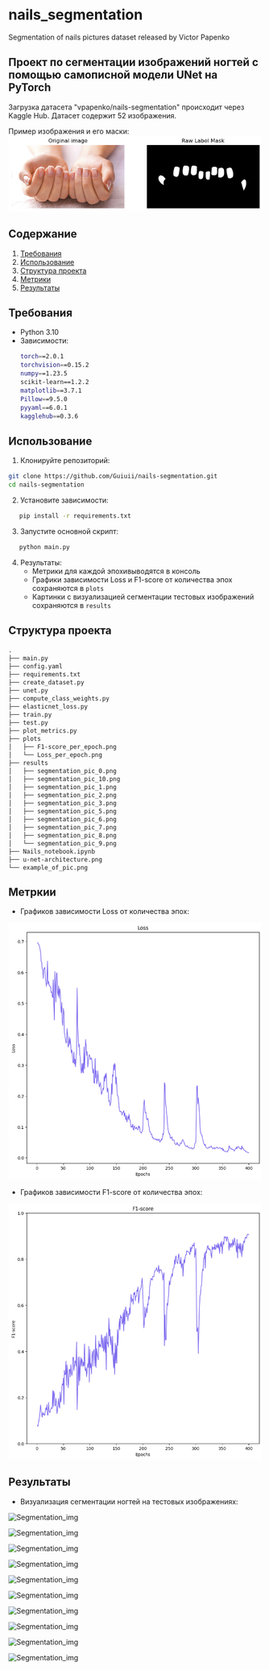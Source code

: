 # nails_segmentation
Segmentation of nails pictures dataset released by Victor Papenko

## Проект по сегментации изображений ногтей с помощью самописной модели UNet на PyTorch

Загрузка датасета "vpapenko/nails-segmentation" происходит через Kaggle Hub. Датасет содержит 52 изображения.

Пример изображения и его маски:
![Example](example_of_pic.png)

## Содержание
1. [Требования](#требования)
2. [Использование](#использование)
3. [Структура проекта](#структура-проекта)
4. [Метрики](#метрики)
5. [Результаты](#результаты)

## Требования
- Python 3.10
- Зависимости:
  ```bash
  torch==2.0.1
  torchvision==0.15.2
  numpy==1.23.5
  scikit-learn==1.2.2
  matplotlib==3.7.1
  Pillow==9.5.0
  pyyaml==6.0.1
  kagglehub==0.3.6
  ```

## Использование
1. Клонируйте репозиторий:
```bash
git clone https://github.com/Guiuii/nails-segmentation.git
cd nails-segmentation
```
2. Установите зависимости:
```bash
   pip install -r requirements.txt
```
3. Запустите основной скрипт:
```bash
   python main.py
```
4. Результаты:
   - Метрики для каждой эпохивыводятся в консоль
   - Графики зависимости Loss и F1-score от количества эпох сохраняются в `plots`
   - Картинки с визуализацией сегментации тестовых изображений сохраняются в `results`

## Структура проекта
```
.
├── main.py
├── config.yaml
├── requirements.txt
├── create_dataset.py
├── unet.py
├── compute_class_weights.py
├── elasticnet_loss.py
├── train.py
├── test.py
├── plot_metrics.py
├── plots
│   ├── F1-score_per_epoch.png
│   └── Loss_per_epoch.png
├── results
│   ├── segmentation_pic_0.png
│   ├── segmentation_pic_10.png
│   ├── segmentation_pic_1.png
│   ├── segmentation_pic_2.png
│   ├── segmentation_pic_3.png
│   ├── segmentation_pic_5.png
│   ├── segmentation_pic_6.png
│   ├── segmentation_pic_7.png
│   ├── segmentation_pic_8.png
│   └── segmentation_pic_9.png
├── Nails_notebook.ipynb
├── u-net-architecture.png
└── example_of_pic.png
```

## Метркии

- Графиков зависимости Loss от количества эпох:
  
![Loss_per_epoch](plots/Loss_per_epoch.png)

- Графиков зависимости F1-score от количества эпох:
  
![F1_per_epoch](plots/F1-score_per_epoch.png)

## Результаты

- Визуализация сегментации ногтей на тестовых изображениях:

![Segmentation_img](results/segmentation_pic_{idx}.png)

![Segmentation_img](results/segmentation_pic_{idx}.png)

![Segmentation_img](results/segmentation_pic_{idx}.png)

![Segmentation_img](results/segmentation_pic_{idx}.png)

![Segmentation_img](results/segmentation_pic_{idx}.png)

![Segmentation_img](results/segmentation_pic_{idx}.png)

![Segmentation_img](results/segmentation_pic_{idx}.png)

![Segmentation_img](results/segmentation_pic_{idx}.png)

![Segmentation_img](results/segmentation_pic_{idx}.png)

![Segmentation_img](results/segmentation_pic_{idx}.png)





